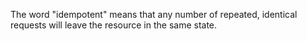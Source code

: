 The word "idempotent" means that any number of repeated, identical requests will leave the resource in the same state.
